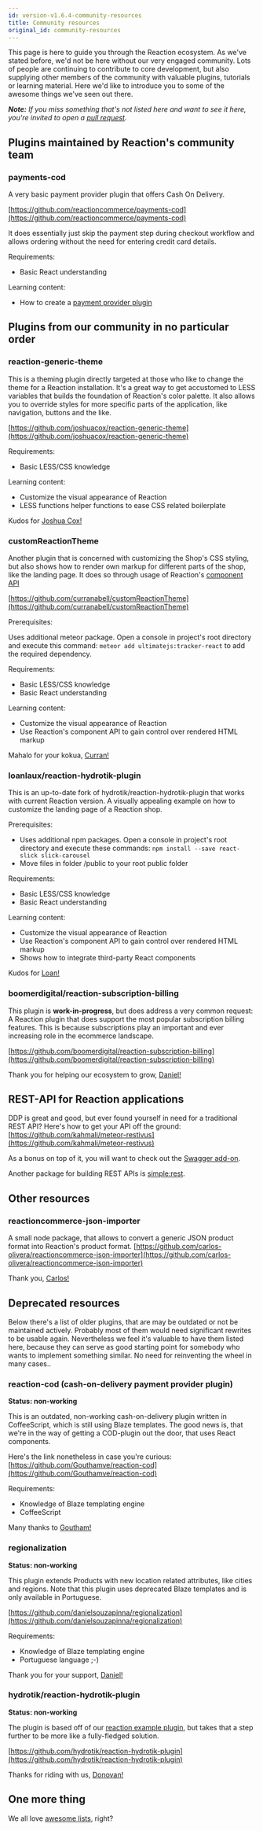 ```yaml
---
id: version-v1.6.4-community-resources
title: Community resources
original_id: community-resources
---
```


This page is here to guide you through the Reaction ecosystem. As we've stated before, we'd not be here without our very engaged community. Lots of people are continuing to contribute to core development, but also supplying other members of the community with valuable plugins, tutorials or learning material. Here we'd like to introduce you to some of the awesome things we've seen out there.

_**Note:** If you miss something that's not listed here and want to see it here, you're invited to open a [pull request](https://github.com/reactioncommerce/reaction-docs/pull/new/trunk)._

## Plugins maintained by Reaction's community team

### payments-cod
A very basic payment provider plugin that offers Cash On Delivery.

[https://github.com/reactioncommerce/payments-cod](https://github.com/reactioncommerce/payments-cod)

It does essentially just skip the payment step during checkout workflow and allows ordering without the need for entering credit card details.

Requirements:
- Basic React understanding

Learning content:
- How to create a [payment provider plugin](https://docs.reactioncommerce.com/reaction-docs/trunk/creating-a-payment-provider)

## Plugins from our community in no particular order

### reaction-generic-theme

This is a theming plugin directly targeted at those who like to change the theme for a Reaction installation. It's a great way to get accustomed to LESS variables that builds the foundation of Reaction's color palette. It also allows you to override styles for more specific parts of the application, like navigation, buttons and the like.

[https://github.com/joshuacox/reaction-generic-theme](https://github.com/joshuacox/reaction-generic-theme)

Requirements:
- Basic LESS/CSS knowledge

Learning content:
- Customize the visual appearance of Reaction
- LESS functions helper functions to ease CSS related boilerplate

Kudos for [Joshua Cox!](https://github.com/joshuacox)


### customReactionTheme

Another plugin that is concerned with customizing the Shop's CSS styling, but also shows how to render own markup for different parts of the shop, like the landing page. It does so through usage of Reaction's [component API](http://api.docs.reactioncommerce.com/Components.html)

[https://github.com/curranabell/customReactionTheme](https://github.com/curranabell/customReactionTheme)


Prerequisites:

Uses additional meteor package. Open a console in project's root directory and execute this command: `meteor add ultimatejs:tracker-react` to add the required dependency.


Requirements:
- Basic LESS/CSS knowledge
- Basic React understanding

Learning content:
- Customize the visual appearance of Reaction
- Use Reaction's component API to gain control over rendered HTML markup

Mahalo for your kokua, [Curran!](https://github.com/curranabell)


### loanlaux/reaction-hydrotik-plugin

This is an up-to-date fork of hydrotik/reaction-hydrotik-plugin that works with current Reaction version. A visually appealing example on how to customize the landing page of a Reaction shop.

Prerequisites:

- Uses additional npm packages. Open a console in project's root directory and execute these commands: `npm install --save react-slick slick-carousel`
- Move files in folder <plugin-dir>/public to your root public folder

Requirements:
- Basic LESS/CSS knowledge
- Basic React understanding

Learning content:
- Customize the visual appearance of Reaction
- Use Reaction's component API to gain control over rendered HTML markup
- Shows how to integrate third-party React components

Kudos for [Loan!](https://github.com/loanlaux)

### boomerdigital/reaction-subscription-billing

This plugin is **work-in-progress**, but does address a very common request: A Reaction  plugin that does support the most popular subscription billing features. This is because subscriptions play an important and ever increasing role in the ecommerce landscape.

[https://github.com/boomerdigital/reaction-subscription-billing](https://github.com/boomerdigital/reaction-subscription-billing)

Thank you for helping our ecosystem to grow, [Daniel!](https://github.com/dhonig)

## REST-API for Reaction applications
DDP is great and good, but ever found yourself in need for a traditional REST API? Here's how to get your API off the ground:
[https://github.com/kahmali/meteor-restivus](https://github.com/kahmali/meteor-restivus)

As a bonus on top of it, you will want to check out the [Swagger add-on](https://github.com/apinf/restivus-swagger).

Another package for building REST APIs is [simple:rest](https://atmospherejs.com/simple/rest).


## Other resources

### reactioncommerce-json-importer
A small node package, that allows to convert a generic JSON product format into Reaction's product format.
[https://github.com/carlos-olivera/reactioncommerce-json-importer](https://github.com/carlos-olivera/reactioncommerce-json-importer)

Thank you, [Carlos!](https://github.com/carlos-olivera)

## Deprecated resources
Below there's a list of older plugins, that are may be outdated or not be maintained actively. Probably most of them would need significant rewrites to be usable again. Nevertheless we feel it's valuable to have them listed here, because they can serve as good starting point for somebody who wants to implement something similar. No need for reinventing the wheel in many cases..



### reaction-cod (cash-on-delivery payment provider plugin)
**Status: non-working**

This is an outdated, non-working cash-on-delivery plugin written in CoffeeScript, which is still using Blaze templates. The good news is, that we're in the way of getting a COD-plugin out the door, that uses React components.

Here's the link nonetheless in case you're curious:
[https://github.com/Gouthamve/reaction-cod](https://github.com/Gouthamve/reaction-cod)

Requirements:
- Knowledge of Blaze templating engine
- CoffeeScript

Many thanks to [Goutham!](https://github.com/Gouthamve)

### regionalization

**Status: non-working**

This plugin extends Products with new location related attributes, like cities and regions. Note that this plugin uses deprecated Blaze templates and is only available in Portuguese.

[https://github.com/danielsouzapinna/regionalization](https://github.com/danielsouzapinna/regionalization)

Requirements:
- Knowledge of Blaze templating engine
- Portuguese language ;-)

Thank you for your support, [Daniel!](https://github.com/danielsouzapinn)


### hydrotik/reaction-hydrotik-plugin

**Status: non-working**

The plugin is based off of our [reaction example plugin](https://github.com/reactioncommerce/reaction-example-plugin), but takes that a step further to be more like a fully-fledged solution.

[https://github.com/hydrotik/reaction-hydrotik-plugin](https://github.com/hydrotik/reaction-hydrotik-plugin)

Thanks for riding with us, [Donovan!](https://github.com/hydrotik)



## One more thing
We all love [awesome lists](https://github.com/iamchathu/awesome-reactioncommerce), right?
